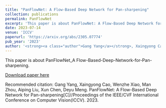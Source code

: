 ```yaml
---
title: "PanFlowNet: A Flow-Based Deep Network for Pan-sharpening"
collection: publications
permalink: PanFlowNet
excerpt: 'This paper is about PanFlowNet: A Flow-Based Deep Network for Pan-sharpening.'
date: 2023-07-14
venue: 'ICCV'
paperurl: 'https://arxiv.org/abs/2305.07774'
pub_year: '2023'
author: '<strong><a class="author">Gang Yang</a></strong>, Xaingyong Cao, Wenzhe Xiao, Man Zhou, Aiping Liu, Xun Chen, Deyu Meng'
---
```

This paper is about PanFlowNet_A Flow-Based-Deep-Network-for-Pan-sharpening.

[Download paper here](https://arxiv.org/abs/2305.07774)

Recommended citation: Gang Yang, Xaingyong Cao, Wenzhe Xiao, Man Zhou, Aiping Liu, Xun Chen, Deyu Meng. PanFlowNet: A Flow-Based Deep Network for Pan-sharpening[C]//Proceedings of the IEEE/CVF International Conference on Computer Vision(ICCV). 2023.
